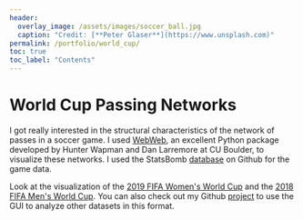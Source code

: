 ```yaml
---
header:
  overlay_image: /assets/images/soccer_ball.jpg
  caption: "Credit: [**Peter Glaser**](https://www.unsplash.com)"
permalink: /portfolio/world_cup/
toc: true
toc_label: "Contents"
---
```


# World Cup Passing Networks

I got really interested in the structural characteristics of the network of passes in a soccer game. I used [WebWeb][1], an excellent Python package developed by Hunter Wapman and Dan Larremore at CU Boulder, to visualize these networks. I used the StatsBomb [database][2] on Github for the game data.

Look at the visualization of the [2019 FIFA Women's World Cup][3] and the [2018 FIFA Men's World Cup][4]. You can also check out my Github [project][5] to use the GUI to analyze other datasets in this format.

[1]: https://webwebpage.github.io/

[2]: https://github.com/statsbomb/open-data

[3]: /portfolio/womens_world_cup_2019.html

[4]: /portfolio/mens_world_cup_2018.html

[5]: https://github.com/NLandry91/World-Cup-Passing-Networks
